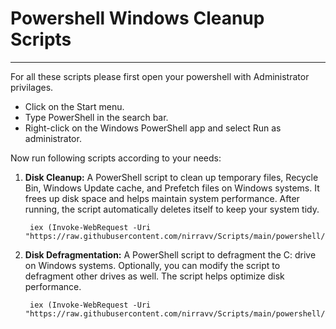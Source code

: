 # Powershell Windows Cleanup Scripts
----

For all these scripts please first open your powershell with Administrator privilages. 

- Click on the Start menu.
- Type PowerShell in the search bar.
- Right-click on the Windows PowerShell app and select Run as administrator.

Now run following scripts according to your needs:

1. **Disk Cleanup:** A PowerShell script to clean up temporary files, Recycle Bin, Windows Update cache, and Prefetch files on Windows systems. It frees up disk space and helps maintain system performance. After running, the script automatically deletes itself to keep your system tidy.
        
        iex (Invoke-WebRequest -Uri "https://raw.githubusercontent.com/nirravv/Scripts/main/powershell/DiskManagement/disk_cleanup.ps1").Content

2. **Disk Defragmentation:** A PowerShell script to defragment the C: drive on Windows systems. Optionally, you can modify the script to defragment other drives as well. The script helps optimize disk performance.

        iex (Invoke-WebRequest -Uri "https://raw.githubusercontent.com/nirravv/Scripts/main/powershell/DiskManagement/disk_defragmentation.ps1").Content

